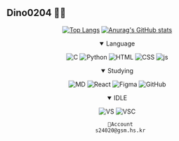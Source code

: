 ## Dino0204 👋🦖

<!--
**Dino0204/Dino0204** is a ✨ _special_ ✨ repository because its `README.md` (this file) appears on your GitHub profile.

Here are some ideas to get you started:

- 🔭 I’m currently working on ...
- 🌱 I’m currently learning ...
- 👯 I’m looking to collaborate on ...
- 🤔 I’m looking for help with ...
- 💬 Ask me about ...
- 📫 How to reach me: ...
- 😄 Pronouns: ...
- ⚡ Fun fact: ...
-->
<div align="center">

  [![Top Langs](https://github-readme-stats.vercel.app/api/top-langs/?username=Dino0204)](https://github.com/anuraghazra/github-readme-stats)
  [![Anurag's GitHub stats](https://github-readme-stats.vercel.app/api?username=Dino0204)](https://github.com/anuraghazra/github-readme-stats)

</div>
  
<div align="center">
  
  <details open>
  <summary>Language</summary>
    
  ![C](https://img.shields.io/badge/C-00599C?style=for-the-badge&logo=c&logoColor=white)
  ![Python](https://img.shields.io/badge/Python-14354C?style=for-the-badge&logo=python&logoColor=white)
  ![HTML](https://img.shields.io/badge/HTML5-E34F26?style=for-the-badge&logo=html5&logoColor=white)
  ![CSS](https://img.shields.io/badge/CSS3-1572B6?style=for-the-badge&logo=css3&logoColor=white)
  ![js](https://img.shields.io/badge/JavaScript-F7DF1E?style=for-the-badge&logo=JavaScript&logoColor=white)
    
  </details>

  <details open>
  <summary>Studying</summary>
  
  ![MD](https://img.shields.io/badge/Markdown-000000?style=for-the-badge&logo=markdown&logoColor=white)
  ![React](https://img.shields.io/badge/React-20232A?style=for-the-badge&logo=react&logoColor=61DAFB)
  ![Figma](https://img.shields.io/badge/Figma-F24E1E?style=for-the-badge&logo=figma&logoColor=white)
  ![GitHub](https://img.shields.io/badge/GitHub-100000?style=for-the-badge&logo=github&logoColor=white)

  </details>
  
  <details open>
  <summary>IDLE</summary>
    
  ![VS](https://img.shields.io/badge/Visual_Studio-5C2D91?style=for-the-badge&logo=visual%20studio&logoColor=white)
  ![VSC](https://img.shields.io/badge/Visual_Studio_Code-0078D4?style=for-the-badge&logo=visual%20studio%20code&logoColor=white)
  
  </details>

  ```
    🤖Account
    s24020@gsm.hs.kr
  ```
  
  <!--![Steam](https://img.shields.io/badge/Steam-000000?style=for-the-badge&logo=steam&logoColor=white)
  ![Riot](https://img.shields.io/badge/Riot_Games-D32936?style=for-the-badge&logo=riot-games&logoColor=white)
  ![Epic](https://img.shields.io/badge/Epic%20Games-313131?style=for-the-badge&logo=Epic%20Games&logoColor=white)!-->
  
</div>
